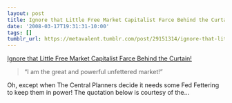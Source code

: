 ```yaml
---
layout: post
title: Ignore that Little Free Market Capitalist Farce Behind the Curtain!
date: '2008-03-17T19:31:31-10:00'
tags: []
tumblr_url: https://metavalent.tumblr.com/post/29151314/ignore-that-little-free-market-capitalist-farce
---
```

[Ignore that Little Free Market Capitalist Farce Behind the Curtain!](http://metavalent.info/?p=747)  

> “I am the great and powerful unfettered market!”

Oh, except when The Central Planners decide it needs some Fed Fettering to keep them in power! The quotation below is courtesy of the…

